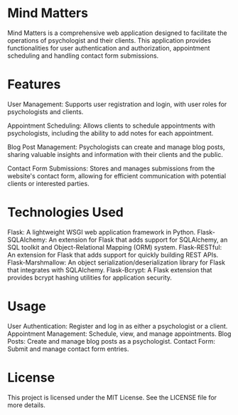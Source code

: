 # Mind Matters

Mind Matters is a comprehensive web application designed to facilitate the operations of psychologist and their clients. This application provides functionalities for user authentication and authorization, appointment scheduling and handling contact form submissions.

# Features
User Management: Supports user registration and login, with user roles for psychologists and clients.

Appointment Scheduling: Allows clients to schedule appointments with psychologists, including the ability to add notes for each appointment.

Blog Post Management: Psychologists can create and manage blog posts, sharing valuable insights and information with their clients and the public.

Contact Form Submissions: Stores and manages submissions from the website's contact form, allowing for efficient communication with potential clients or interested parties.


# Technologies Used

Flask: A lightweight WSGI web application framework in Python.
Flask-SQLAlchemy: An extension for Flask that adds support for SQLAlchemy, an SQL toolkit and Object-Relational Mapping (ORM) system.
Flask-RESTful: An extension for Flask that adds support for quickly building REST APIs.
Flask-Marshmallow: An object serialization/deserialization library for Flask that integrates with SQLAlchemy.
Flask-Bcrypt: A Flask extension that provides bcrypt hashing utilities for application security.

# Usage

User Authentication: Register and log in as either a psychologist or a client.
Appointment Management: Schedule, view, and manage appointments.
Blog Posts: Create and manage blog posts as a psychologist.
Contact Form: Submit and manage contact form entries.

# License
This project is licensed under the MIT License. See the LICENSE file for more details.
